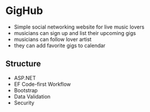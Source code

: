 # GigHub 
- Simple social networking website for live music lovers
- musicians can sign up and list their upcoming gigs
- musicians can follow lover artist
- they can add favorite gigs to calendar

## Structure
* ASP.NET
* EF Code-first Workflow
* Bootstrap
* Data Validation
* Security

